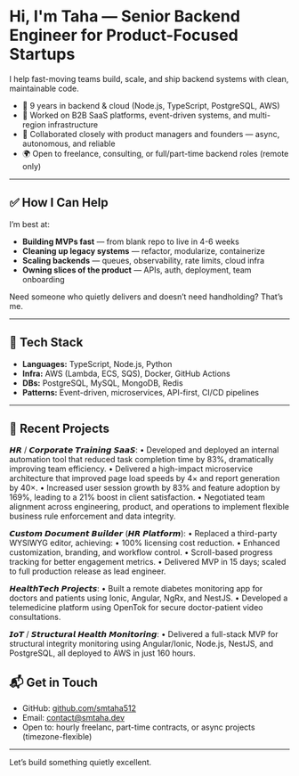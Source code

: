 # Hi, I'm Taha — Senior Backend Engineer for Product-Focused Startups

I help fast-moving teams build, scale, and ship backend systems with clean, maintainable code.

- 🔧 9 years in backend & cloud (Node.js, TypeScript, PostgreSQL, AWS)
- 🚀 Worked on B2B SaaS platforms, event-driven systems, and multi-region infrastructure
- 🤝 Collaborated closely with product managers and founders — async, autonomous, and reliable
- 🌍 Open to freelance, consulting, or full/part-time backend roles (remote only)

---

## ✅ How I Can Help

I’m best at:

- **Building MVPs fast** — from blank repo to live in 4-6 weeks
- **Cleaning up legacy systems** — refactor, modularize, containerize
- **Scaling backends** — queues, observability, rate limits, cloud infra
- **Owning slices of the product** — APIs, auth, deployment, team onboarding

Need someone who quietly delivers and doesn’t need handholding? That’s me.

---

## 🧠 Tech Stack

- **Languages:** TypeScript, Node.js, Python
- **Infra:** AWS (Lambda, ECS, SQS), Docker, GitHub Actions
- **DBs:** PostgreSQL, MySQL, MongoDB, Redis
- **Patterns:** Event-driven, microservices, API-first, CI/CD pipelines

---

## 💼 Recent Projects

𝙃𝙍 / 𝘾𝙤𝙧𝙥𝙤𝙧𝙖𝙩𝙚 𝙏𝙧𝙖𝙞𝙣𝙞𝙣𝙜 𝙎𝙖𝙖𝙎:
• Developed and deployed an internal automation tool that reduced task completion time by 83%, dramatically improving team efficiency.
• Delivered a high-impact microservice architecture that improved page load speeds by 4× and report generation by 40×.
• Increased user session growth by 83% and feature adoption by 169%, leading to a 21% boost in client satisfaction.
• Negotiated team alignment across engineering, product, and operations to implement flexible business rule enforcement and data integrity.

𝘾𝙪𝙨𝙩𝙤𝙢 𝘿𝙤𝙘𝙪𝙢𝙚𝙣𝙩 𝘽𝙪𝙞𝙡𝙙𝙚𝙧 (𝙃𝙍 𝙋𝙡𝙖𝙩𝙛𝙤𝙧𝙢):
• Replaced a third-party WYSIWYG editor, achieving:
  • 100% licensing cost reduction.
  • Enhanced customization, branding, and workflow control.
  • Scroll-based progress tracking for better engagement metrics.
  • Delivered MVP in 15 days; scaled to full production release as lead engineer.

𝙃𝙚𝙖𝙡𝙩𝙝𝙏𝙚𝙘𝙝 𝙋𝙧𝙤𝙟𝙚𝙘𝙩𝙨:
• Built a remote diabetes monitoring app for doctors and patients using Ionic, Angular, NgRx, and NestJS.
• Developed a telemedicine platform using OpenTok for secure doctor-patient video consultations.

𝙄𝙤𝙏 / 𝙎𝙩𝙧𝙪𝙘𝙩𝙪𝙧𝙖𝙡 𝙃𝙚𝙖𝙡𝙩𝙝 𝙈𝙤𝙣𝙞𝙩𝙤𝙧𝙞𝙣𝙜:
• Delivered a full-stack MVP for structural integrity monitoring using Angular/Ionic, Node.js, NestJS, and PostgreSQL, all deployed to AWS in just 160 hours.
## 📬 Get in Touch

- GitHub: [github.com/smtaha512](https://github.com/smtaha512)
- Email: contact@smtaha.dev
- Open to: hourly freelanc, part-time contracts, or async projects (timezone-flexible)

---

Let’s build something quietly excellent.
